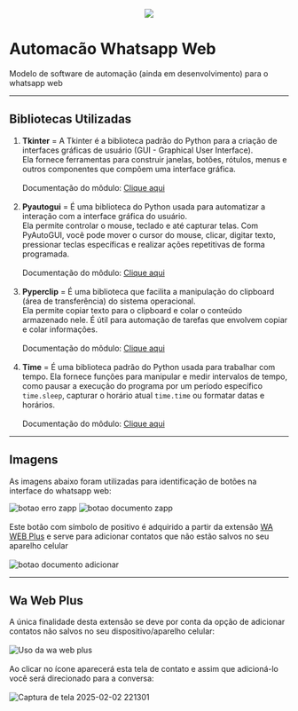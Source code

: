 <p align="center"><img src="http://img.shields.io/static/v1?label=STATUS&message=EM%20DESENVOLVIMENTO&color=GREEN&style=for-the-badge"/></p>

# Automacão Whatsapp Web
 Modelo de software de automação (ainda em desenvolvimento) para o whatsapp web
***
## Bibliotecas Utilizadas
1. **Tkinter** = A Tkinter é a biblioteca padrão do Python para a criação de interfaces gráficas de usuário (GUI - Graphical User Interface).<br>
Ela fornece ferramentas para construir janelas, botões, rótulos, menus e outros componentes que compõem uma interface gráfica.
<br><br/>
Documentação do môdulo: [Clique aqui](https://docs.python.org/3/library/tkinter.html)
<br><br/>
1. **Pyautogui** = É uma biblioteca do Python usada para automatizar a interação com a interface gráfica do usuário. <br>Ela permite controlar o mouse, teclado e até capturar telas. Com PyAutoGUI, você pode mover o cursor do mouse, clicar, digitar texto, pressionar teclas específicas e realizar ações repetitivas de forma programada.
<br><br/>
Documentação do môdulo: [Clique aqui](https://pyautogui.readthedocs.io/en/latest/)
<br><br/>
1. **Pyperclip** = É uma biblioteca que facilita a manipulação do clipboard (área de transferência) do sistema operacional. <br>Ela permite copiar texto para o clipboard e colar o conteúdo armazenado nele. É útil para automação de tarefas que envolvem copiar e colar informações.
<br><br/>
Documentação do môdulo: [Clique aqui](https://pyperclip.readthedocs.io/en/latest/)
<br><br/>
1. **Time** = É uma biblioteca padrão do Python usada para trabalhar com tempo. Ela fornece funções para manipular e medir intervalos de tempo, como pausar a execução do programa por um período específico `time.sleep`, capturar o horário atual `time.time` ou formatar datas e horários.
<br><br/>
Documentação do môdulo: [Clique aqui](https://docs.python.org/3/library/time.html)
***
## Imagens
As imagens abaixo foram utilizadas para identificação de botões na interface do whatsapp web:


![botao erro zapp](https://github.com/user-attachments/assets/bee6aef1-baf9-4794-afef-b427c775735c)
![botao documento zapp](https://github.com/user-attachments/assets/4e903bde-3acd-4376-969c-a06879d54947)
<br><br/>
Este botão com símbolo de positivo é adquirido a partir da extensão [WA WEB Plus](https://wawplus.com/) e serve para adicionar contatos que não estão salvos no seu aparelho celular
<br><br/>
![botao documento adicionar](https://github.com/user-attachments/assets/e7d66c60-0a5e-473d-9a58-2b6470abbcd9)
<br>
***
## Wa Web Plus
A única finalidade desta extensão se deve por conta da opção de adicionar contatos não salvos no seu dispositivo/aparelho celular:
<br><br/>
![Uso da wa web plus](https://github.com/user-attachments/assets/25d78351-4759-4363-90a5-238419a0d5ae)
<br><br/>
Ao clicar no ícone aparecerá esta tela de contato e assim que adicioná-lo você será direcionado para a conversa:
<br><br/>
![Captura de tela 2025-02-02 221301](https://github.com/user-attachments/assets/23c69c6b-49cd-4e42-b920-6d632000dcc8)


